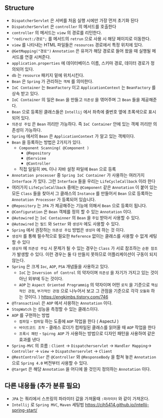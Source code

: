 ## Structure
  * `DispatcherServlet` 은 서버를 처음 실행 시에만 가장 먼저 초기화 된다
  * `DispatcherServlet` 은 `controller` 의 메서드를 호출한다
  * `controller` 의 메서드는 `view` 의 경로를 리턴한다.
  * `"redirect:/경로";` 를 메서드의 `retrun` 으로 사용 시 해당 페이지로 이동한다.
  * `view` 를 나타내는 HTML 파일들은 `resources` 경로에서 특정 위치에 있다.
  * `@GetMapping("경로")` `Annotation` 은 유저가 해당 경로로 들어 왔을 때 실행될 메서드를 연결 시켜준다.
  * `application.properties` 에 데이터베이스 이름, 스키마 경로, 데이터 경로가 정의되어 있다.
  * `db` 는 `resource` 패키지 밑에 위치시킨다.
  * `Bean` 은 `Spring` 가 관리하는 `객체` 를 의미한다.
  * `IoC Container` 는 `BeanFactory` 이고 `ApplicationContext` 는 `BeanFactory` 를 상속 받고 있다.
  * `IoC Container` 의 일은 `Bean` 을 만들고 `의존성` 을 엮어주며 그 `Bean` 들을 제공해준다.
  * `Bean` 으로 등록된 클래스들은 `Intellij` 에서 좌측에 줄번호 옆에 초록색으로 표시 되어 있다.
  * `의존성 주입` 은 `Bean` 끼리만 가능하다. 즉 `IoC Container` 안에 있는 객체 끼리만 의존성이 가능하다.
  * `Spring` 에서의 `Bean` 은 `ApplicationContext` 가 알고 있는 객체이다.
  * `Bean` 을 등록하는 방법은 2가지가 있다.
    * `Component Scanning( @Component )` 
      * `@Repository`
      * `@Servicee`
      * `@Controller`
    * 직접 일일히 `XML` 이나 자바 설정 파일에 `Bean` 으로 등록
  * `Annotation processer` 중 `Spring IoC Container` 가 사용하는 여러가지 `Interface` 가 있다.
    그런 `Interface` 들을 우리는 `LifeCycleCallback` 이라 한다
  * 여러가지 `LifeCycleCallback` 중에는 `@Component` 같은 `Annotation` 이 붙어 있는 모든 `Class` 들을 찾아서
    그 클래스의 `Instance` 를 만들어서 `Bean` 으로 등록하는 `Annotation Processer` 가 등록되어 있습니다.
  * `@Repository` 는 `JPA` 가 제공해주는 기능에 의해서 `Bean` 으로 등록이 됩니다.
  * `@Configuration` 은 `Bean` 객체를 정의 할 수 있는 `Annotation` 이다.
  * `@Autowired` 는 `IoC Containner` 의 `Bean` 을 `주입` 받아서 사용할 수 있다.
  * `@Autowired` 는 `필드` 와 `Setter` 와 `생성자` 에도 사용할 수 있다.
  * `Spring` 에서 권장하는 `의존성 주입` 방법은 `생성자` 에 하는 것 이다.
  * `생성자` 를 통해 필수적으로 필요한 `Reference` 없이는 클래스를 사용할 수 없게 세팅할 수 있다
  * `생상자` 에 `의존성 주입` 시 문제가 될 수 있는 경우는 `Class` 가 서로 참조하는 `순환 참조` 가 발생할 수 있다.
    이런 경우는 둘 다 만들지 못하므로 어플리케이션이 구동이 되지 않는다.
  * `Spring` 은 크게 `Ioc`, `AOP`, `PSA` 개념들을 사용하고 있다.
    * `IoC` 는 `Inversion of Control` 의 약자이며 `의존성` 을 자기가 가지고 있는 것이 아닌 외부에 두는 것이다.
    * `AOP` 는 `Aspect Oriented Programmig` 의 약자이며 
      어떤 `로직` 을 기준으로 `핵심적인 관점`, `부가적인 관점` 으로 나누어서 보고 그 관점을 기준으로 각각 `모듈화` 하는 것이다.
      ) https://engkimbs.tistory.com/746
  * `@Transactinal` 은 `AOP` 에서 사용하는 `Annotation` 이다.
  * `StopWatch` 는 성능을 측정할 수 있는 클래스이다.
  * `AOP` 를 구현하는 방법
    * `컴파일` - `컴파일` 하는 도중에 `AOP` 작업을 한다 ( AspectJ )
    * `바이트코드 조작` - 클래스 로더가 컴파일된 클래스를 읽어올 때 `AOP` 작업을 한다
    * `프록시 패턴` - `Spirng AOP` 가 사용하는 방법으로 디자인 패턴을 사용하여 같은 효과를 낸다
  * `Spring-MVC` 의 흐름 : `Client` -> `Dispatcherservlet` -> `Handler Mapping`->
                           `Controller` -> `view` -> `Dispatcherservlet` -> `Client`
  * `@RestController` 은 `@Controller` 와  `@ResponseBody` 을 합쳐 놓은 `Annotation` 으로 
    `Spring 4.0` 버전부터 사용할 수 있다.
  * `@target` 은 해당 `Annotation` 을 어디에 쓸 것인지 정의하는 `Annotation` 이다.

 ## 다른 내용들 (추가 분류 필요)
  *  `JPA` 는 쿼리에서 스프링의 파라미터 값을 가져올때 `:파라미터` 와 같이 가져온다.
  * `Intellij` 로 `Spring MVC`, `Maven` 세팅법 https://cjh5414.github.io/intellij-spring-start/

  
